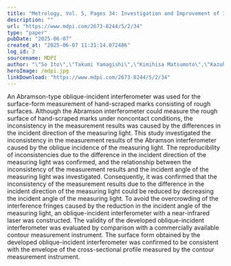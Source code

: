 ```yaml
---
title: "Metrology, Vol. 5, Pages 34: Investigation and Improvement of Inconsistency in Surface-Form Measurement Results Due to Difference of Incident Direction of Measuring Light in Abramson-Type Oblique-Incident Interferometer"
description: ""
url: "https://www.mdpi.com/2673-8244/5/2/34"
type: "paper"
pubDate: "2025-06-07"
created_at: "2025-06-07 11:31:14.072486"
log_id: 3
sourcename: MDPI
author: "\"So Ito\",\"Takumi Yamagishi\",\"Kimihisa Matsumoto\",\"Kazuhide Kamiya\""
heroImage: /mdpi.jpg
linkDownload: "https://www.mdpi.com/2673-8244/5/2/34"
---
```


An Abramson-type oblique-incident interferometer was used for the surface-form measurement of hand-scraped marks consisting of rough surfaces. Although the Abramson interferometer could measure the rough surface of hand-scraped marks under noncontact conditions, the inconsistency in the measurement results was caused by the differences in the incident direction of the measuring light. This study investigated the inconsistency in the measurement results of the Abramson interferometer caused by the oblique incidence of the measuring light. The reproducibility of inconsistencies due to the difference in the incident direction of the measuring light was confirmed, and the relationship between the inconsistency of the measurement results and the incident angle of the measuring light was investigated. Consequently, it was confirmed that the inconsistency of the measurement results due to the difference in the incident direction of the measuring light could be reduced by decreasing the incident angle of the measuring light. To avoid the overcrowding of the interference fringes caused by the reduction in the incident angle of the measuring light, an oblique-incident interferometer with a near-infrared laser was constructed. The validity of the developed oblique-incident interferometer was evaluated by comparison with a commercially available contour measurement instrument. The surface form obtained by the developed oblique-incident interferometer was confirmed to be consistent with the envelope of the cross-sectional profile measured by the contour measurement instrument.
